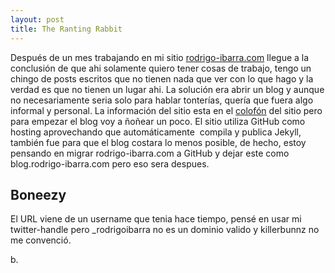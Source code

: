 ```yaml
---
layout: post
title: The Ranting Rabbit
---
```

Después de un mes trabajando en mi sitio [rodrigo-ibarra.com](http://rodrigo-ibarra.com) llegue a la conclusión de que ahi solamente quiero tener cosas de trabajo, tengo un chingo de posts escritos que no tienen nada que ver con lo que hago y la verdad es que no tienen un lugar ahi. La solución era abrir un blog y aunque no necesariamente seria solo para hablar tonterías, quería que fuera algo informal y personal.
La información del sitio esta en el [colofón](/info/) del sitio pero para empezar el blog voy a ñoñear un poco. El sitio utiliza GitHub como hosting aprovechando que automáticamente  compila y publica Jekyll, también fue para que el blog costara lo menos posible, de hecho, estoy pensando en migrar rodrigo-ibarra.com a GitHub y dejar este como blog.rodrigo-ibarra.com pero eso sera despues.

## Boneezy
El URL viene de un username que tenia hace tiempo, pensé en usar mi twitter-handle pero _rodrigoibarra no es un dominio valido y killerbunnz no me convenció. 

b.
